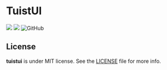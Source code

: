 # TuistUI

<p>
  <img src="https://img.shields.io/badge/Swift-5.9-f05318.svg" />
  <img src="https://img.shields.io/badge/tuist-plugin-blue.svg" />
  <img alt="GitHub" src="https://img.shields.io/github/license/Jihoonahn/tuistui">
</p>

## License
**tuistui** is under MIT license. See the [LICENSE](https://github.com/Jihoonahn/tuistui/blob/main/LICENSE) file for more info.

